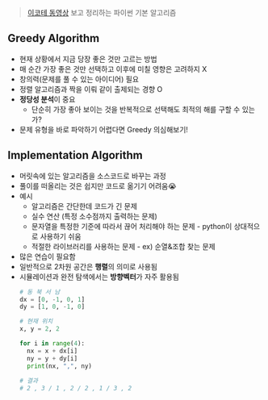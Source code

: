> [이코테 동영상](https://youtu.be/2zjoKjt97vQ) 보고 정리하는 파이썬 기본 알고리즘 

## Greedy Algorithm 

- 현재 상황에서 지금 당장 좋은 것만 고르는 방법 
- 매 순간 가장 좋은 것만 선택하고 이후에 미칠 영향은 고려하지 X 
- 창의력(문제를 풀 수 있는 아이디어) 필요 
- 정렬 알고리즘과 짝을 이뤄 같이 출제되는 경향 O
- **정당성 분석**이 중요 
  - 단순히 가장 좋아 보이는 것을 반복적으로 선택해도 최적의 해를 구할 수 있는가? 
- 문제 유형을 바로 파악하기 어렵다면 Greedy 의심해보기! 
 
 
 ## Implementation Algorithm
 
- 머릿속에 있는 알고리즘을 소스코드로 바꾸는 과정 
- 풀이를 떠올리는 것은 쉽지만 코드로 옮기기 어려움😭
- 예시 
  - 알고리즘은 간단한데 코드가 긴 문제 
  - 실수 연산 (특정 소수점까지 출력하는 문제) 
  - 문자열을 특정한 기준에 따라서 끊어 처리해야 하는 문제 - python이 상대적으로 사용하기 쉬움
  - 적절한 라이브러리를 사용하는 문제 - ex) 순열&조합 찾는 문제 
- 많은 연습이 필요함 
- 일반적으로 2차원 공간은 **행렬**의 의미로 사용됨 
- 시뮬레이션과 완전 탐색에서는 **방향벡터**가 자주 활용됨 
  ```python 
  # 동 북 서 남 
  dx = [0, -1, 0, 1]
  dy = [1, 0, -1, 0] 
  
  # 현재 위치 
  x, y = 2, 2
  
  for i in range(4):
    nx = x + dx[i]
    ny = y + dy[i]
    print(nx, ",", ny) 
    
  # 결과 
  # 2 , 3 / 1 , 2 / 2 , 1 / 3 , 2
  ```

